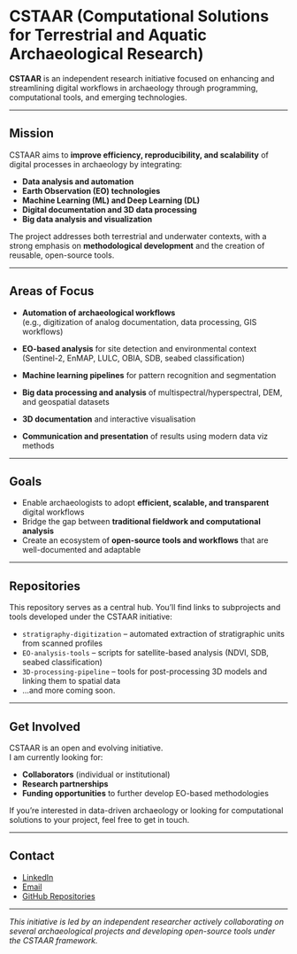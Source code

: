 # CSTAAR (Computational Solutions for Terrestrial and Aquatic Archaeological Research)

**CSTAAR** is an independent research initiative focused on enhancing and streamlining digital workflows in archaeology through programming, computational tools, and emerging technologies.  

---

## Mission

CSTAAR aims to **improve efficiency, reproducibility, and scalability** of digital processes in archaeology by integrating:

- **Data analysis and automation**
- **Earth Observation (EO) technologies**
- **Machine Learning (ML) and Deep Learning (DL)**
- **Digital documentation and 3D data processing**
- **Big data analysis and visualization**

The project addresses both terrestrial and underwater contexts, with a strong emphasis on **methodological development** and the creation of reusable, open-source tools.

---

## Areas of Focus

- **Automation of archaeological workflows**  
  (e.g., digitization of analog documentation, data processing, GIS workflows)

- **EO-based analysis** for site detection and environmental context  
  (Sentinel-2, EnMAP, LULC, OBIA, SDB, seabed classification)

- **Machine learning pipelines** for pattern recognition and segmentation

- **Big data processing and analysis** of multispectral/hyperspectral, DEM, and geospatial datasets

- **3D documentation** and interactive visualisation

- **Communication and presentation** of results using modern data viz methods

---

## Goals

- Enable archaeologists to adopt **efficient, scalable, and transparent** digital workflows  
- Bridge the gap between **traditional fieldwork and computational analysis**    
- Create an ecosystem of **open-source tools and workflows** that are well-documented and adaptable

---

## Repositories

This repository serves as a central hub. You’ll find links to subprojects and tools developed under the CSTAAR initiative:

- `stratigraphy-digitization` – automated extraction of stratigraphic units from scanned profiles  
- `EO-analysis-tools` – scripts for satellite-based analysis (NDVI, SDB, seabed classification)  
- `3D-processing-pipeline` – tools for post-processing 3D models and linking them to spatial data  
- ...and more coming soon.

---

## Get Involved

CSTAAR is an open and evolving initiative.  
I am currently looking for:

- **Collaborators** (individual or institutional)  
- **Research partnerships**  
- **Funding opportunities** to further develop EO-based methodologies

If you’re interested in data-driven archaeology or looking for computational solutions to your project, feel free to get in touch.

---

## Contact

- [LinkedIn](https://www.linkedin.com/in/...)  
- [Email](mailto:your@email.com)  
- [GitHub Repositories](https://github.com/yourusername)

---

*This initiative is led by an independent researcher actively collaborating on several archaeological projects and developing open-source tools under the CSTAAR framework.*
